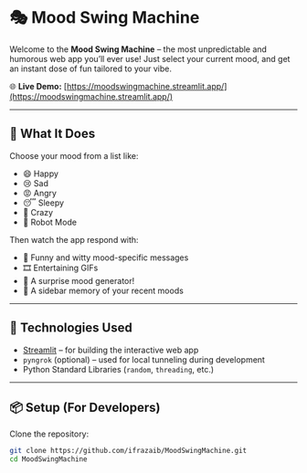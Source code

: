 # 🎭 Mood Swing Machine

Welcome to the **Mood Swing Machine** – the most unpredictable and humorous web app you’ll ever use! Just select your current mood, and get an instant dose of fun tailored to your vibe.

🌐 **Live Demo:** [https://moodswingmachine.streamlit.app/](https://moodswingmachine.streamlit.app/)

---

## 🤔 What It Does

Choose your mood from a list like:

- 😄 Happy
- 😢 Sad
- 😡 Angry
- 😴 Sleepy
- 🤪 Crazy
- 🤖 Robot Mode

Then watch the app respond with:
- 💬 Funny and witty mood-specific messages
- 🎞️ Entertaining GIFs
- 🎲 A surprise mood generator!
- 🧠 A sidebar memory of your recent moods

---

## 🚀 Technologies Used

- [Streamlit](https://streamlit.io/) – for building the interactive web app
- `pyngrok` (optional) – used for local tunneling during development
- Python Standard Libraries (`random`, `threading`, etc.)

---

## 📦 Setup (For Developers)

Clone the repository:

```bash
git clone https://github.com/ifrazaib/MoodSwingMachine.git
cd MoodSwingMachine
